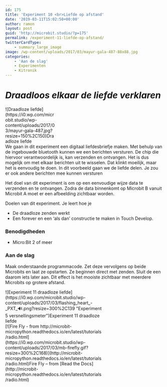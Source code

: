 ```yaml
---
id: 175
title: 'Experiment 10 <br>Liefde op afstand'
date: '2019-03-11T15:02:50+00:00'
author: ramon
layout: post
guid: 'http://microbit.studio/?p=175'
permalink: /experiment-11-liefde-op-afstand/
twitterCardType:
    - summary_large_image
image: /wp-content/uploads/2017/03/mayur-gala-487-88x88.jpg
categories:
    - 'Aan de slag'
    - Experimenten
    - Kitronik
---
```


# *Draadloos elkaar de liefde verklaren*

<div class="wp-caption alignleft" id="attachment_318" style="width: 160px">![Draadloze liefde](https://i0.wp.com/microbit.studio/wp-content/uploads/2017/03/mayur-gala-487.jpg?resize=150%2C150)Draadloze liefde

</div>We gaan in dit experiment een digitaal liefdesbriefje maken. Met behulp van de ingebouwde bluetooth kunnen we een berichten versturen. De chip die hiervoor verantwoordelijk is, kan verzenden en ontvangen. Het is dus mogelijk om met elkaar berichten uit te wisselen. Dat klinkt moeilijk, maar het is eenvoudig te doen. In dit voorbeeld gaan we de liefde delen. Je zou er ook andere berichten mee kunnen versturen

Het doel van dit experiment is om op een eenvoudige wijze data te verzenden en te ontvangen. Zodra de data binnenkomt op Microbit B vanuit Microbit A moet er een afbeelding zichtbaar worden.

Doelen van dit experiment. Je leert hoe je

- De draadloze zenden werkt
- Een forever en een ‘als dan’ constructie te maken in Touch Develop.

### Benodigdheden

- Micro:Bit 2 of meer

### Aan de slag

Maak onderstaande programmacode. Zet deze vervolgens op beide Microbits en laat ze opstarten. Ze beginnen direct met zenden. Sluit de een daarom iets later aan. Dit effect is het mooiste zichtbaar met meerdere Microbits op grotere afstand.

<div class="wp-caption alignnone" id="attachment_319" style="width: 310px">![Experiment 11 draadloze liefde](https://i0.wp.com/microbit.studio/wp-content/uploads/2017/03/flashing_heart_-_PXT_🔊.png?resize=300%2C139 "Experiment 5 versnellingsmeter")Experiment 11 draadloze liefde

</div><div class="wp-caption alignnone" id="attachment_322" style="width: 310px">[![Fire Fly - from http://microbit-micropython.readthedocs.io/en/latest/tutorials/radio.html](https://i0.wp.com/microbit.studio/wp-content/uploads/2017/03/mb-firefly.gif?resize=300%2C168)](http://microbit-micropython.readthedocs.io/en/latest/tutorials/radio.html)Fire Fly – from [Read the Docs](http://microbit-micropython.readthedocs.io/en/latest/tutorials/radio.html)

</div>